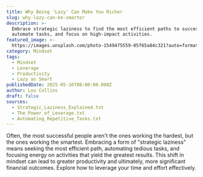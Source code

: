 ```yaml
---
title: Why Being 'Lazy' Can Make You Richer
slug: why-lazy-can-be-smarter
description: >-
  Embrace strategic laziness to find the most efficient paths to success,
  automate tasks, and focus on high-impact activities.
featured_image: >-
  https://images.unsplash.com/photo-1549475559-05f65a84c321?auto=format&fit=crop&w=806&q=80
category: Mindset
tags:
  - Mindset
  - Leverage
  - Productivity
  - Lazy as Smart
publishedDate: 2025-05-16T08:00:00.000Z
author: Lou Collins
draft: false
sources:
  - Strategic_Laziness_Explained.txt
  - The_Power_of_Leverage.txt
  - Automating_Repetitive_Tasks.txt
---
```


Often, the most successful people aren't the ones working the hardest, but the ones working the smartest. Embracing a form of "strategic laziness" means seeking the most efficient path, automating tedious tasks, and focusing energy on activities that yield the greatest results. This shift in mindset can lead to greater productivity and ultimately, more significant financial outcomes. Explore how to leverage your time and effort effectively.
